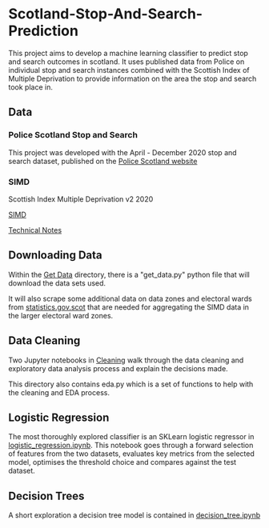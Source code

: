 # Scotland-Stop-And-Search-Prediction

This project aims to develop a machine learning classifier to predict stop and search outcomes in scotland. It uses published data from Police on individual stop and search instances combined with the Scottish Index of Multiple Deprivation to provide information on the area the stop and search took place in.

## Data

### Police Scotland Stop and Search

This project was developed with the April - December 2020 stop and search dataset, published on the [Police Scotland website](https://www.scotland.police.uk/about-us/police-scotland/stop-and-search/data-publication/)

### SIMD

Scottish Index Multiple Deprivation v2 2020

[SIMD](http//simd.scot])

[Technical Notes](https://www.gov.scot/binaries/content/documents/govscot/publications/statistics/2020/09/simd-2020-technical-notes/documents/simd-2020-technical-notes/simd-2020-technical-notes/govscot%3Adocument/SIMD%2B2020%2Btechnical%2Bnotes.pdf)

## Downloading Data

Within the [Get Data](https://github.com/adhardy/Scotland-Stop-And-Search-Prediction/tree/main/1%20Get%20Data) directory, there is a "get_data.py" python file that will download the data sets used.

It will also scrape some additional data on data zones and electoral wards from [statistics.gov.scot](https://statistics.gov.scot/home) that are needed for aggregating the SIMD data in the larger electoral ward zones.

## Data Cleaning

Two Jupyter notebooks in [Cleaning](https://github.com/adhardy/Scotland-Stop-And-Search-Prediction/tree/main/2%20Cleaning) walk through the data cleaning and exploratory data analysis process and explain the decisions made.

This directory also contains eda.py which is a set of functions to help with the cleaning and EDA process.

## Logistic Regression

The most thoroughly explored classifier is an SKLearn logistic regressor in [logistic_regression.ipynb](https://github.com/adhardy/Scotland-Stop-And-Search-Prediction/blob/main/3%20Logistic%20Regression/logistic_regression.ipynb). This notebook goes through a forward selection of features from the two datasets, evaluates key metrics from the selected model, optimises the threshold choice and compares against the test dataset.

## Decision Trees

A short exploration a decision tree model is contained in [decision_tree.ipynb]()
